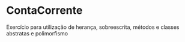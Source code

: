 # ContaCorrente
Exercício para utilização de herança, sobreescrita, métodos e classes abstratas e polimorfismo
